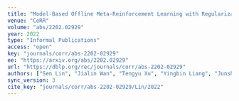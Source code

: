 ```yaml
---
title: "Model-Based Offline Meta-Reinforcement Learning with Regularization."
venue: "CoRR"
volume: "abs/2202.02929"
year: 2022
type: "Informal Publications"
access: "open"
key: "journals/corr/abs-2202-02929"
ee: "https://arxiv.org/abs/2202.02929"
url: "https://dblp.org/rec/journals/corr/abs-2202-02929"
authors: ["Sen Lin", "Jialin Wan", "Tengyu Xu", "Yingbin Liang", "Junshan Zhang"]
sync_version: 3
cite_key: "journals/corr/abs-2202-02929/Lin/2022"
---
```

